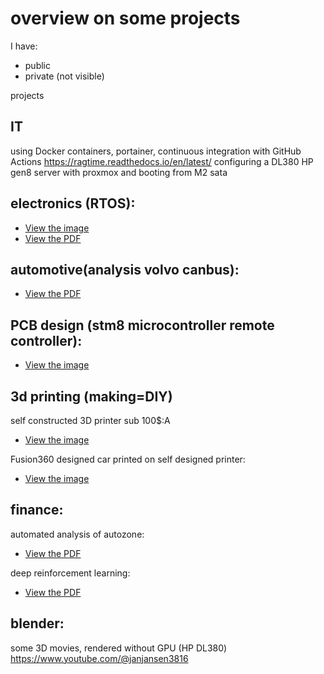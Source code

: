 overview on some projects
=========================


I have:
* public
* private (not visible)

projects 

IT
------

using Docker containers, portainer, continuous integration with GitHub Actions
https://ragtime.readthedocs.io/en/latest/
configuring a DL380 HP gen8 server with proxmox and booting from M2 sata 

electronics (RTOS):
------------

- [View the image](./DS6watch.jpg)
- [View the PDF](./oswatch.pdf)

automotive(analysis volvo canbus):
-----------

- [View the PDF](./canbus.pdf)

PCB design (stm8 microcontroller remote controller):
-----------

- [View the image](./pcb.png)

3d printing (making=DIY)
------------------------

self constructed 3D printer sub 100$:A
- [View the image](./3Dprinter.jpg)

Fusion360 designed car printed on self designed printer:
- [View the image](./3Dprintedcar.jpg)


finance:
--------
automated analysis of autozone:
- [View the PDF](./autozone.pdf)

deep reinforcement learning:
- [View the PDF](./drl.pdf)

blender:
--------
some 3D movies, rendered without GPU (HP DL380) 
https://www.youtube.com/@janjansen3816


